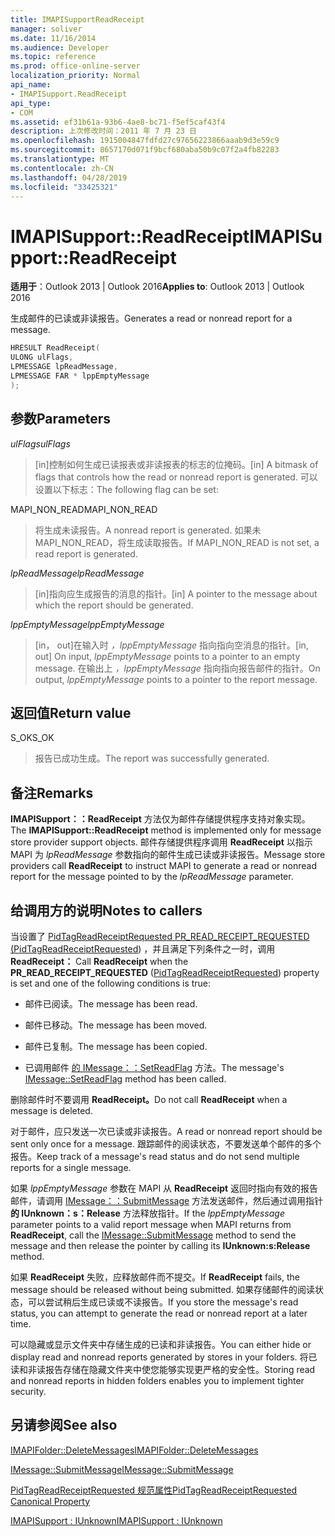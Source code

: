 ```yaml
---
title: IMAPISupportReadReceipt
manager: soliver
ms.date: 11/16/2014
ms.audience: Developer
ms.topic: reference
ms.prod: office-online-server
localization_priority: Normal
api_name:
- IMAPISupport.ReadReceipt
api_type:
- COM
ms.assetid: ef31b61a-93b6-4ae8-bc71-f5ef5caf43f4
description: 上次修改时间：2011 年 7 月 23 日
ms.openlocfilehash: 1915004847fdfd27c97656223866aaab9d3e59c9
ms.sourcegitcommit: 8657170d071f9bcf680aba50b9c07f2a4fb82283
ms.translationtype: MT
ms.contentlocale: zh-CN
ms.lasthandoff: 04/28/2019
ms.locfileid: "33425321"
---
```

# <a name="imapisupportreadreceipt"></a><span data-ttu-id="33750-103">IMAPISupport::ReadReceipt</span><span class="sxs-lookup"><span data-stu-id="33750-103">IMAPISupport::ReadReceipt</span></span>

  
  
<span data-ttu-id="33750-104">**适用于**：Outlook 2013 | Outlook 2016</span><span class="sxs-lookup"><span data-stu-id="33750-104">**Applies to**: Outlook 2013 | Outlook 2016</span></span> 
  
<span data-ttu-id="33750-105">生成邮件的已读或非读报告。</span><span class="sxs-lookup"><span data-stu-id="33750-105">Generates a read or nonread report for a message.</span></span>
  
```cpp
HRESULT ReadReceipt(
ULONG ulFlags,
LPMESSAGE lpReadMessage,
LPMESSAGE FAR * lppEmptyMessage
);
```

## <a name="parameters"></a><span data-ttu-id="33750-106">参数</span><span class="sxs-lookup"><span data-stu-id="33750-106">Parameters</span></span>

 <span data-ttu-id="33750-107">_ulFlags_</span><span class="sxs-lookup"><span data-stu-id="33750-107">_ulFlags_</span></span>
  
> <span data-ttu-id="33750-108">[in]控制如何生成已读报表或非读报表的标志的位掩码。</span><span class="sxs-lookup"><span data-stu-id="33750-108">[in] A bitmask of flags that controls how the read or nonread report is generated.</span></span> <span data-ttu-id="33750-109">可以设置以下标志：</span><span class="sxs-lookup"><span data-stu-id="33750-109">The following flag can be set:</span></span>
    
<span data-ttu-id="33750-110">MAPI_NON_READ</span><span class="sxs-lookup"><span data-stu-id="33750-110">MAPI_NON_READ</span></span> 
  
> <span data-ttu-id="33750-111">将生成未读报告。</span><span class="sxs-lookup"><span data-stu-id="33750-111">A nonread report is generated.</span></span> <span data-ttu-id="33750-112">如果未MAPI_NON_READ，将生成读取报告。</span><span class="sxs-lookup"><span data-stu-id="33750-112">If MAPI_NON_READ is not set, a read report is generated.</span></span>
    
 <span data-ttu-id="33750-113">_lpReadMessage_</span><span class="sxs-lookup"><span data-stu-id="33750-113">_lpReadMessage_</span></span>
  
> <span data-ttu-id="33750-114">[in]指向应生成报告的消息的指针。</span><span class="sxs-lookup"><span data-stu-id="33750-114">[in] A pointer to the message about which the report should be generated.</span></span>
    
 <span data-ttu-id="33750-115">_lppEmptyMessage_</span><span class="sxs-lookup"><span data-stu-id="33750-115">_lppEmptyMessage_</span></span>
  
> <span data-ttu-id="33750-116">[in， out]在输入时  _，lppEmptyMessage_ 指向指向空消息的指针。</span><span class="sxs-lookup"><span data-stu-id="33750-116">[in, out] On input,  _lppEmptyMessage_ points to a pointer to an empty message.</span></span> <span data-ttu-id="33750-117">在输出上  _，lppEmptyMessage_ 指向指向报告邮件的指针。</span><span class="sxs-lookup"><span data-stu-id="33750-117">On output,  _lppEmptyMessage_ points to a pointer to the report message.</span></span> 
    
## <a name="return-value"></a><span data-ttu-id="33750-118">返回值</span><span class="sxs-lookup"><span data-stu-id="33750-118">Return value</span></span>

<span data-ttu-id="33750-119">S_OK</span><span class="sxs-lookup"><span data-stu-id="33750-119">S_OK</span></span> 
  
> <span data-ttu-id="33750-120">报告已成功生成。</span><span class="sxs-lookup"><span data-stu-id="33750-120">The report was successfully generated.</span></span>
    
## <a name="remarks"></a><span data-ttu-id="33750-121">备注</span><span class="sxs-lookup"><span data-stu-id="33750-121">Remarks</span></span>

<span data-ttu-id="33750-122">**IMAPISupport：：ReadReceipt** 方法仅为邮件存储提供程序支持对象实现。</span><span class="sxs-lookup"><span data-stu-id="33750-122">The **IMAPISupport::ReadReceipt** method is implemented only for message store provider support objects.</span></span> <span data-ttu-id="33750-123">邮件存储提供程序调用 **ReadReceipt** 以指示 MAPI 为  _lpReadMessage_ 参数指向的邮件生成已读或非读报告。</span><span class="sxs-lookup"><span data-stu-id="33750-123">Message store providers call **ReadReceipt** to instruct MAPI to generate a read or nonread report for the message pointed to by the  _lpReadMessage_ parameter.</span></span> 
  
## <a name="notes-to-callers"></a><span data-ttu-id="33750-124">给调用方的说明</span><span class="sxs-lookup"><span data-stu-id="33750-124">Notes to callers</span></span>

<span data-ttu-id="33750-125">当设置了 [PidTagReadReceiptRequested PR_READ_RECEIPT_REQUESTED (PidTagReadReceiptRequested](pidtagreadreceiptrequested-canonical-property.md)) ，并且满足下列条件之一时，调用 **ReadReceipt：** </span><span class="sxs-lookup"><span data-stu-id="33750-125">Call **ReadReceipt** when the **PR_READ_RECEIPT_REQUESTED** ([PidTagReadReceiptRequested](pidtagreadreceiptrequested-canonical-property.md)) property is set and one of the following conditions is true:</span></span>
  
- <span data-ttu-id="33750-126">邮件已阅读。</span><span class="sxs-lookup"><span data-stu-id="33750-126">The message has been read.</span></span>
    
- <span data-ttu-id="33750-127">邮件已移动。</span><span class="sxs-lookup"><span data-stu-id="33750-127">The message has been moved.</span></span>
    
- <span data-ttu-id="33750-128">邮件已复制。</span><span class="sxs-lookup"><span data-stu-id="33750-128">The message has been copied.</span></span>
    
- <span data-ttu-id="33750-129">已调用邮件 [的 IMessage：：SetReadFlag](imessage-setreadflag.md) 方法。</span><span class="sxs-lookup"><span data-stu-id="33750-129">The message's [IMessage::SetReadFlag](imessage-setreadflag.md) method has been called.</span></span> 
    
<span data-ttu-id="33750-130">删除邮件时不要调用 **ReadReceipt。**</span><span class="sxs-lookup"><span data-stu-id="33750-130">Do not call **ReadReceipt** when a message is deleted.</span></span> 
  
<span data-ttu-id="33750-131">对于邮件，应只发送一次已读或非读报告。</span><span class="sxs-lookup"><span data-stu-id="33750-131">A read or nonread report should be sent only once for a message.</span></span> <span data-ttu-id="33750-132">跟踪邮件的阅读状态，不要发送单个邮件的多个报告。</span><span class="sxs-lookup"><span data-stu-id="33750-132">Keep track of a message's read status and do not send multiple reports for a single message.</span></span>
  
<span data-ttu-id="33750-133">如果  _lppEmptyMessage_ 参数在 MAPI 从 **ReadReceipt** 返回时指向有效的报告邮件，请调用 [IMessage：：SubmitMessage](imessage-submitmessage.md) 方法发送邮件，然后通过调用指针 **的 IUnknown：s：Release** 方法释放指针。</span><span class="sxs-lookup"><span data-stu-id="33750-133">If the  _lppEmptyMessage_ parameter points to a valid report message when MAPI returns from **ReadReceipt**, call the [IMessage::SubmitMessage](imessage-submitmessage.md) method to send the message and then release the pointer by calling its **IUnknown:s:Release** method.</span></span> 
  
<span data-ttu-id="33750-134">如果 **ReadReceipt** 失败，应释放邮件而不提交。</span><span class="sxs-lookup"><span data-stu-id="33750-134">If **ReadReceipt** fails, the message should be released without being submitted.</span></span> <span data-ttu-id="33750-135">如果存储邮件的阅读状态，可以尝试稍后生成已读或不读报告。</span><span class="sxs-lookup"><span data-stu-id="33750-135">If you store the message's read status, you can attempt to generate the read or nonread report at a later time.</span></span> 
  
<span data-ttu-id="33750-136">可以隐藏或显示文件夹中存储生成的已读和非读报告。</span><span class="sxs-lookup"><span data-stu-id="33750-136">You can either hide or display read and nonread reports generated by stores in your folders.</span></span> <span data-ttu-id="33750-137">将已读和非读报告存储在隐藏文件夹中使您能够实现更严格的安全性。</span><span class="sxs-lookup"><span data-stu-id="33750-137">Storing read and nonread reports in hidden folders enables you to implement tighter security.</span></span>
  
## <a name="see-also"></a><span data-ttu-id="33750-138">另请参阅</span><span class="sxs-lookup"><span data-stu-id="33750-138">See also</span></span>



[<span data-ttu-id="33750-139">IMAPIFolder::DeleteMessages</span><span class="sxs-lookup"><span data-stu-id="33750-139">IMAPIFolder::DeleteMessages</span></span>](imapifolder-deletemessages.md)
  
[<span data-ttu-id="33750-140">IMessage::SubmitMessage</span><span class="sxs-lookup"><span data-stu-id="33750-140">IMessage::SubmitMessage</span></span>](imessage-submitmessage.md)
  
[<span data-ttu-id="33750-141">PidTagReadReceiptRequested 规范属性</span><span class="sxs-lookup"><span data-stu-id="33750-141">PidTagReadReceiptRequested Canonical Property</span></span>](pidtagreadreceiptrequested-canonical-property.md)
  
[<span data-ttu-id="33750-142">IMAPISupport : IUnknown</span><span class="sxs-lookup"><span data-stu-id="33750-142">IMAPISupport : IUnknown</span></span>](imapisupportiunknown.md)

